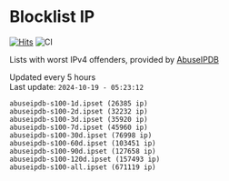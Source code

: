 # Blocklist IP

[![Hits](https://hits.seeyoufarm.com/api/count/incr/badge.svg?url=https%3A%2F%2Fgithub.com%2Fborestad%2Fblocklist-ip%2F&count_bg=%2379C83D&title_bg=%23555555&icon=&icon_color=%23E7E7E7&title=hits&edge_flat=false)](https://hits.seeyoufarm.com)  ![CI](https://img.shields.io/github/workflow/status/borestad/blocklist-ip/CI?style=flat-square)

Lists with worst IPv4 offenders, provided by [AbuseIPDB](https://www.abuseipdb.com/)

<!-- FOOTER-PLACEHOLDER -->
Updated every 5 hours<br>
Last update: `2024-10-19 - 05:23:12`
```
abuseipdb-s100-1d.ipset (26385 ip)
abuseipdb-s100-2d.ipset (32232 ip)
abuseipdb-s100-3d.ipset (35920 ip)
abuseipdb-s100-7d.ipset (45960 ip)
abuseipdb-s100-30d.ipset (76998 ip)
abuseipdb-s100-60d.ipset (103451 ip)
abuseipdb-s100-90d.ipset (127658 ip)
abuseipdb-s100-120d.ipset (157493 ip)
abuseipdb-s100-all.ipset (671119 ip)
```
